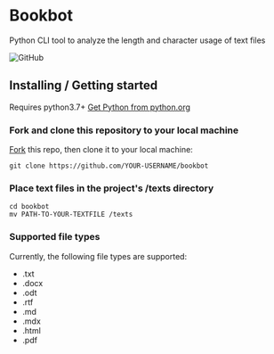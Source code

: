 # Bookbot
Python CLI tool  to analyze the length and character usage of text files

![GitHub](https://img.shields.io/github/license/sunkio/bookbot)

## Installing / Getting started

Requires python3.7+
[Get Python from python.org](https://www.python.org/downloads/)

### Fork and clone this repository to your local machine

[Fork](https://docs.github.com/en/get-started/quickstart/fork-a-repo) this repo, then clone it to your local machine:
``` shell
git clone https://github.com/YOUR-USERNAME/bookbot
```

### Place text files in the project's /texts directory

```shell
cd bookbot
mv PATH-TO-YOUR-TEXTFILE /texts
```
### Supported file types
Currently, the following file types are supported:
- .txt
- .docx
- .odt
- .rtf
- .md
- .mdx
- .html
- .pdf

